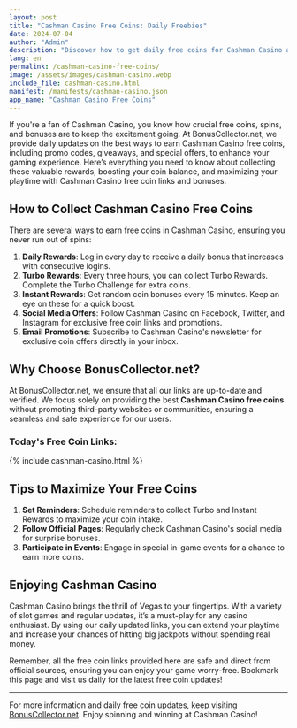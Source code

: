 ```yaml
---
layout: post
title: "Cashman Casino Free Coins: Daily Freebies"
date: 2024-07-04
author: "Admin"
description: "Discover how to get daily free coins for Cashman Casino and maximize your gaming experience with our up-to-date links and tips."
lang: en
permalink: /cashman-casino-free-coins/
image: /assets/images/cashman-casino.webp
include_file: cashman-casino.html
manifest: /manifests/cashman-casino.json
app_name: "Cashman Casino Free Coins"
---
```


If you're a fan of Cashman Casino, you know how crucial free coins, spins, and bonuses are to keep the excitement going. At BonusCollector.net, we provide daily updates on the best ways to earn Cashman Casino free coins, including promo codes, giveaways, and special offers, to enhance your gaming experience. Here’s everything you need to know about collecting these valuable rewards, boosting your coin balance, and maximizing your playtime with Cashman Casino free coin links and bonuses.

## How to Collect Cashman Casino Free Coins

There are several ways to earn free coins in Cashman Casino, ensuring you never run out of spins:

1. **Daily Rewards**: Log in every day to receive a daily bonus that increases with consecutive logins.
2. **Turbo Rewards**: Every three hours, you can collect Turbo Rewards. Complete the Turbo Challenge for extra coins.
3. **Instant Rewards**: Get random coin bonuses every 15 minutes. Keep an eye on these for a quick boost.
4. **Social Media Offers**: Follow Cashman Casino on Facebook, Twitter, and Instagram for exclusive free coin links and promotions.
5. **Email Promotions**: Subscribe to Cashman Casino's newsletter for exclusive coin offers directly in your inbox.

## Why Choose BonusCollector.net?

At BonusCollector.net, we ensure that all our links are up-to-date and verified. We focus solely on providing the best **Cashman Casino free coins** without promoting third-party websites or communities, ensuring a seamless and safe experience for our users.

### Today's Free Coin Links:

{% include cashman-casino.html %}

## Tips to Maximize Your Free Coins

1. **Set Reminders**: Schedule reminders to collect Turbo and Instant Rewards to maximize your coin intake.
2. **Follow Official Pages**: Regularly check Cashman Casino's social media for surprise bonuses.
3. **Participate in Events**: Engage in special in-game events for a chance to earn more coins.

## Enjoying Cashman Casino

Cashman Casino brings the thrill of Vegas to your fingertips. With a variety of slot games and regular updates, it’s a must-play for any casino enthusiast. By using our daily updated links, you can extend your playtime and increase your chances of hitting big jackpots without spending real money.

Remember, all the free coin links provided here are safe and direct from official sources, ensuring you can enjoy your game worry-free. Bookmark this page and visit us daily for the latest free coin updates!

---

For more information and daily free coin updates, keep visiting [BonusCollector.net](https://bonuscollector.net). Enjoy spinning and winning at Cashman Casino!